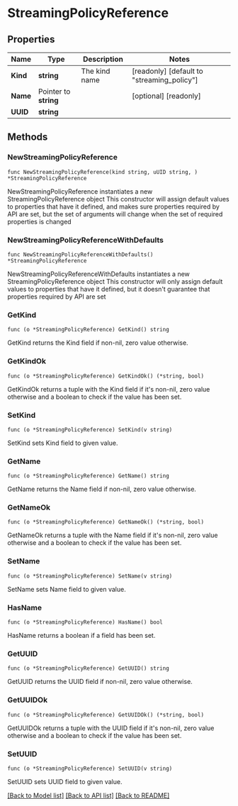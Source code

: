 # StreamingPolicyReference

## Properties

Name | Type | Description | Notes
------------ | ------------- | ------------- | -------------
**Kind** | **string** | The kind name | [readonly] [default to "streaming_policy"]
**Name** | Pointer to **string** |  | [optional] [readonly] 
**UUID** | **string** |  | 

## Methods

### NewStreamingPolicyReference

`func NewStreamingPolicyReference(kind string, uUID string, ) *StreamingPolicyReference`

NewStreamingPolicyReference instantiates a new StreamingPolicyReference object
This constructor will assign default values to properties that have it defined,
and makes sure properties required by API are set, but the set of arguments
will change when the set of required properties is changed

### NewStreamingPolicyReferenceWithDefaults

`func NewStreamingPolicyReferenceWithDefaults() *StreamingPolicyReference`

NewStreamingPolicyReferenceWithDefaults instantiates a new StreamingPolicyReference object
This constructor will only assign default values to properties that have it defined,
but it doesn't guarantee that properties required by API are set

### GetKind

`func (o *StreamingPolicyReference) GetKind() string`

GetKind returns the Kind field if non-nil, zero value otherwise.

### GetKindOk

`func (o *StreamingPolicyReference) GetKindOk() (*string, bool)`

GetKindOk returns a tuple with the Kind field if it's non-nil, zero value otherwise
and a boolean to check if the value has been set.

### SetKind

`func (o *StreamingPolicyReference) SetKind(v string)`

SetKind sets Kind field to given value.


### GetName

`func (o *StreamingPolicyReference) GetName() string`

GetName returns the Name field if non-nil, zero value otherwise.

### GetNameOk

`func (o *StreamingPolicyReference) GetNameOk() (*string, bool)`

GetNameOk returns a tuple with the Name field if it's non-nil, zero value otherwise
and a boolean to check if the value has been set.

### SetName

`func (o *StreamingPolicyReference) SetName(v string)`

SetName sets Name field to given value.

### HasName

`func (o *StreamingPolicyReference) HasName() bool`

HasName returns a boolean if a field has been set.

### GetUUID

`func (o *StreamingPolicyReference) GetUUID() string`

GetUUID returns the UUID field if non-nil, zero value otherwise.

### GetUUIDOk

`func (o *StreamingPolicyReference) GetUUIDOk() (*string, bool)`

GetUUIDOk returns a tuple with the UUID field if it's non-nil, zero value otherwise
and a boolean to check if the value has been set.

### SetUUID

`func (o *StreamingPolicyReference) SetUUID(v string)`

SetUUID sets UUID field to given value.



[[Back to Model list]](../README.md#documentation-for-models) [[Back to API list]](../README.md#documentation-for-api-endpoints) [[Back to README]](../README.md)


